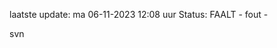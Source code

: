 laatste update: 
ma 06-11-2023 12:08   uur 
Status: FAALT - fout - 
<div class="service R">svn</div>